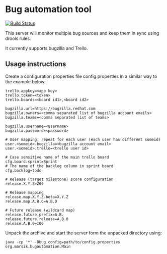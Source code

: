 # Bug automation tool

[![Build Status](https://travis-ci.org/MarSik/bugautomation.svg?branch=master)](https://travis-ci.org/MarSik/bugautomation)

This server will monitor multiple bug sources and keep them in sync using drools rules.

It currently supports bugzilla and Trello.

## Usage instructions

Create a configuration properties file config.properties in a similar way to the example below:

```
trello.appkey=<app key>
trello.token=<token>
trello.boards=<board id1>,<board id2>

bugzilla.url=https://bugzilla.redhat.com
bugzilla.owners=<comma separated list of bugzilla account emails>
bugzilla.teams=<comma separated list of teams>

bugzilla.username=<username>
bugzilla.password=<password>

# User mapping, repeat for each user (each user has different someid)
user.<someid>.bugzilla=<bugzilla account email>
user.<someid>.trello=<trello user id>

# Case sensitive name of the main trello board
cfg.board.sprint=Sprint
# The name of the backlog column in sprint board
cfg.backlog=todo

# Release (target milestone) score configuration
release.X.Y.Z=200

# Release mapping
release.map.X.Y.Z-beta=X.Y.Z
release.map.A.B.C=A.B.D

# Future release (wildcard map)
release.future.prefix=A.B.
release.future.release=A.B.0
release.A.B.0=100

```

Unpack the archive and start the server form the unpacked directory using:

```
java -cp '*' -Dbug.config=path/to/config.properties org.marsik.bugautomation.Main
```

